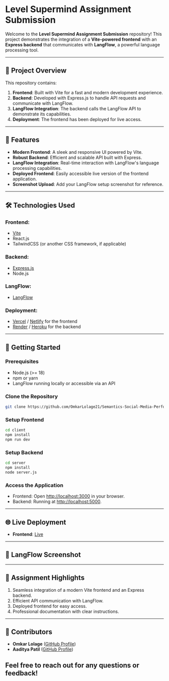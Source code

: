 # Level Supermind Assignment Submission

Welcome to the **Level Supermind Assignment Submission** repository! This project demonstrates the integration of a **Vite-powered frontend** with an **Express backend** that communicates with **LangFlow**, a powerful language processing tool.

---

## 🚀 Project Overview

This repository contains:

1. **Frontend**: Built with Vite for a fast and modern development experience.
2. **Backend**: Developed with Express.js to handle API requests and communicate with LangFlow.
3. **LangFlow Integration**: The backend calls the LangFlow API to demonstrate its capabilities.
4. **Deployment**: The frontend has been deployed for live access.

---

## 🎯 Features

- **Modern Frontend**: A sleek and responsive UI powered by Vite.
- **Robust Backend**: Efficient and scalable API built with Express.
- **LangFlow Integration**: Real-time interaction with LangFlow's language processing capabilities.
- **Deployed Frontend**: Easily accessible live version of the frontend application.
- **Screenshot Upload**: Add your LangFlow setup screenshot for reference.

---

## 🛠️ Technologies Used

### Frontend:

- [Vite](https://vitejs.dev/)
- React.js
- TailwindCSS (or another CSS framework, if applicable)

### Backend:

- [Express.js](https://expressjs.com/)
- Node.js

### LangFlow:

- [LangFlow](https://github.com/langflow/langflow)

### Deployment:

- [Vercel](https://vercel.com/) / [Netlify](https://www.netlify.com/) for the frontend
- [Render](https://render.com/) / [Heroku](https://www.heroku.com/) for the backend

---

## 🚀 Getting Started

### Prerequisites

- Node.js (>= 18)
- npm or yarn
- LangFlow running locally or accessible via an API

### Clone the Repository

```bash
git clone https://github.com/OmkarLolage21/Semantics-Social-Media-Performance-Langflow.git
```

### Setup Frontend

```bash
cd client
npm install
npm run dev
```

### Setup Backend

```bash
cd server
npm install
node server.js
```

### Access the Application

- Frontend: Open [http://localhost:3000](http://localhost:3000) in your browser.
- Backend: Running at [http://localhost:5000](http://localhost:5000).

---

## 🌐 Live Deployment

- **Frontend**: [Live]([https://your-frontend-deployment-link.com](https://semantic-supermind-assignment.netlify.app/))
---

## 📸 LangFlow Screenshot

---

## 📝 Assignment Highlights

1. Seamless integration of a modern Vite frontend and an Express backend.
2. Efficient API communication with LangFlow.
3. Deployed frontend for easy access.
4. Professional documentation with clear instructions.

---

## 🤝 Contributors

- **Omkar Lolage** ([GitHub Profile](https://github.com/OmkarLolage21))
- **Aaditya Patil** ([GitHub Profile](https://github.com/Aaditatgithub))

Feel free to reach out for any questions or feedback!
---
